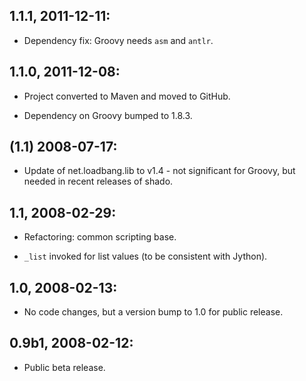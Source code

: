 ## 1.1.1, 2011-12-11:

* Dependency fix: Groovy needs `asm` and `antlr`.

## 1.1.0, 2011-12-08:

* Project converted to Maven and moved to GitHub.

* Dependency on Groovy bumped to 1.8.3.

## (1.1) 2008-07-17:

* Update of net.loadbang.lib to v1.4 - not significant for Groovy, but
  needed in recent releases of shado.

## 1.1, 2008-02-29:

* Refactoring: common scripting base.

* `_list` invoked for list values (to be consistent with Jython).

## 1.0, 2008-02-13:

* No code changes, but a version bump to 1.0 for public release.

## 0.9b1, 2008-02-12:

* Public beta release.
